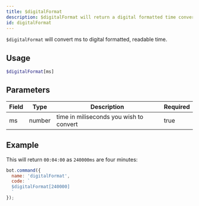 ```yaml
---
title: $digitalFormat 
description: $digitalFormat will return a digital formatted time converted from ms.
id: digitalFormat
---
```


`$digitalFormat` will convert ms to digital formatted, readable time.

## Usage

```php
$digitalFormat[ms]
```

## Parameters 


| Field | Type   | Description                             | Required |
| ----- | ------ | --------------------------------------- | -------- |
| ms    | number | time in miliseconds you wish to convert | true      |


## Example

This will return `00:04:00` as `240000ms` are four minutes:

```javascript
bot.command({
  name: 'digitalFormat',
  code: `
  $digitalFormat[240000]
  `
});
```
